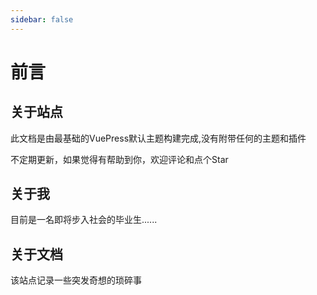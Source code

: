 ```yaml
---
sidebar: false
---
```

# 前言

## 关于站点

此文档是由最基础的VuePress默认主题构建完成,没有附带任何的主题和插件

不定期更新，如果觉得有帮助到你，欢迎评论和点个Star

## 关于我

目前是一名即将步入社会的毕业生......

## 关于文档

该站点记录一些突发奇想的琐碎事